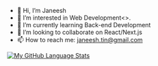 - 👋 Hi, I’m Janeesh
- 👀 I’m interested in Web Development<>.
- 🌱 I’m currently learning Back-end Development
- 💞️ I’m looking to collaborate on React/Next.js 
- 📫 How to reach me: janeesh.tin@gmail.com

[![My GitHub Language Stats](https://github-readme-stats.vercel.app/api/top-langs/?username=janeesh27&langs_count=5&theme=black)]()

<!---
janeesh27/janeesh27 is a ✨ special ✨ repository because its `README.md` (this file) appears on your GitHub profile.
You can click the Preview link to take a look at your changes.
--->
